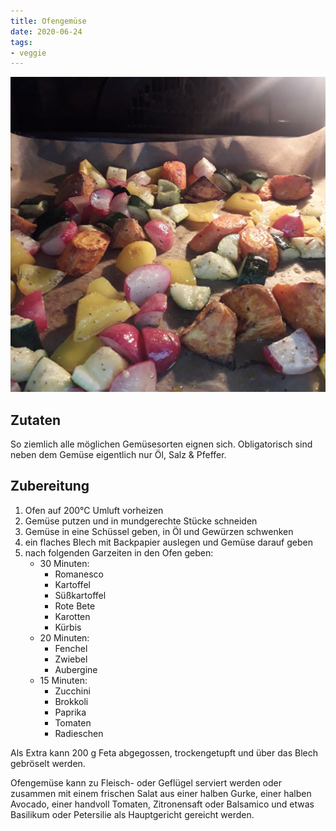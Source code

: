```yaml
---
title: Ofengemüse
date: 2020-06-24
tags:
- veggie
---
```


![](/img/Ofengemuese-1.jpg)

## Zutaten
So ziemlich alle möglichen Gemüsesorten eignen sich. Obligatorisch sind neben dem Gemüse eigentlich nur Öl, Salz & Pfeffer.

## Zubereitung
1. Ofen auf 200℃  Umluft vorheizen
2. Gemüse putzen und in mundgerechte Stücke schneiden
3. Gemüse in eine Schüssel geben, in Öl und Gewürzen schwenken
4. ein flaches Blech mit Backpapier auslegen und Gemüse darauf geben
5. nach folgenden Garzeiten in den Ofen geben:
    - 30 Minuten:
        - Romanesco
        - Kartoffel
        - Süßkartoffel
        - Rote Bete
        - Karotten
        - Kürbis
    - 20 Minuten:
        - Fenchel
        - Zwiebel
        - Aubergine
    - 15 Minuten:
        - Zucchini
        - Brokkoli
        - Paprika
        - Tomaten
        - Radieschen

Als Extra kann 200 g Feta abgegossen, trockengetupft und über das Blech gebröselt werden.

Ofengemüse kann zu Fleisch- oder Geflügel serviert werden oder zusammen mit einem frischen Salat aus einer halben Gurke, einer halben Avocado, einer handvoll Tomaten, Zitronensaft oder Balsamico und etwas Basilikum oder Petersilie als Hauptgericht gereicht werden.
